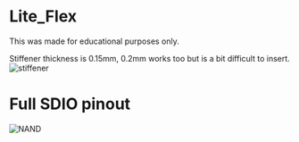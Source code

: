 # Lite_Flex

This was made for educational purposes only.

Stiffener thickness is 0.15mm, 0.2mm works too but is a bit difficult to insert.
![stiffener](https://github.com/Pheeeeenom/Lite_NAND_Flex/blob/main/stiffener_location.png?raw=true)

# Full SDIO pinout 
![NAND](https://github.com/Pheeeeenom/Lite_NAND_Flex/blob/main/NAND_Communication_points.JPG?raw=true)
